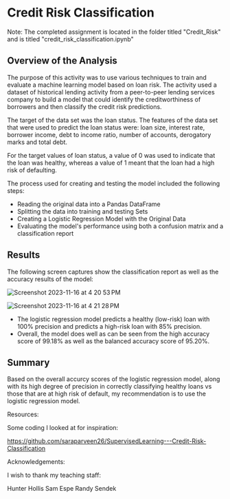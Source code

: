 # Credit Risk Classification

Note: The completed assignment is located in the folder titled "Credit_Risk" and is titled "credit_risk_classification.ipynb"

## Overview of the Analysis

The purpose of this activity was to use various techniques to train and evaluate a machine learning model based on loan risk. The activity used a dataset of historical lending activity from a peer-to-peer lending services company to build a model that could identify the creditworthiness of borrowers and then classify the credit risk predictions.

The target of the data set was the loan status. The features of the data set that were used to predict the loan status were: loan size, interest rate, borrower income, debt to income ratio, number of accounts, derogatory marks and total debt.

For the target values of loan status, a value of 0 was used to indicate that the loan was healthy, whereas a value of 1 meant that the loan had a high risk of defaulting.

The process used for creating and testing the model included the following steps:
- Reading the original data into a Pandas DataFrame
- Splitting the data into training and testing Sets
- Creating a Logistic Regression Model with the Original Data
- Evaluating the model's performance using both a confusion matrix and a classification report

## Results

The following screen captures show the classification report as well as the accuracy results of the model:

![Screenshot 2023-11-16 at 4 20 53 PM](https://github.com/keenet1/credit-risk-classification/assets/137319054/22c64f26-4361-435a-a561-d659aa119ca1)

![Screenshot 2023-11-16 at 4 21 28 PM](https://github.com/keenet1/credit-risk-classification/assets/137319054/fc4f5b79-a6e4-4954-b71d-bbff1a06c030)

 - The logistic regression model predicts a healthy (low-risk) loan with 100% precision and predicts a high-risk loan with 85% precision.
 - Overall, the model does well as can be seen from the high accuracy score of 99.18% as well as the balanced accuracy score of 95.20%.

## Summary
Based on the overall accurcy scores of the logistic regression model, along with its high degree of precision in correctly classifying healthy loans vs those that are at high risk of default, my recommendation is to use the logistic regression model.

Resources:

Some coding I looked at for inspiration:

https://github.com/saraparveen26/SupervisedLearning---Credit-Risk-Classification

Acknowledgements:

I wish to thank my teaching staff:

Hunter Hollis
Sam Espe
Randy Sendek

